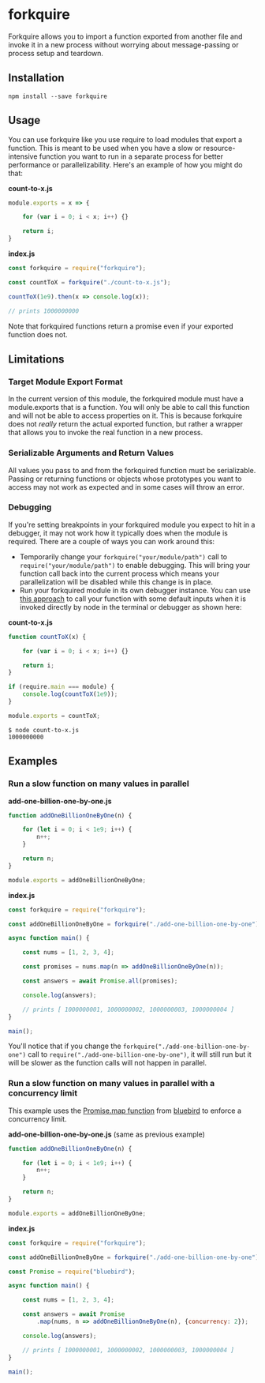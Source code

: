 # forkquire

Forkquire allows you to import a function exported from another file and invoke it in a new process without worrying about message-passing or process setup and teardown.

## Installation

`npm install --save forkquire`

## Usage

You can use forkquire like you use require to load modules that export a function. This is meant to be used when you have a slow or resource-intensive function you want to run in a separate process for better performance or parallelizability. Here's an example of how you might do that:

**count-to-x.js**
```javascript
module.exports = x => {

    for (var i = 0; i < x; i++) {}

    return i;
}
```

**index.js**
```javascript
const forkquire = require("forkquire");

const countToX = forkquire("./count-to-x.js");

countToX(1e9).then(x => console.log(x));

// prints 1000000000

```
Note that forkquired functions return a promise even if your exported function does not.

## Limitations

### Target Module Export Format

In the current version of this module, the forkquired module must have a module.exports that is a function. You will only be able to call this function and will not be able to access properties on it. This is because forkquire does not *really* return the actual exported function, but rather a wrapper that allows you to invoke the real function in a new process.

### Serializable Arguments and Return Values

All values you pass to and from the forkquired function must be serializable. Passing or returning functions or objects whose prototypes you want to access may not work as expected and in some cases will throw an error.

### Debugging

If you're setting breakpoints in your forkquired module you expect to hit in a debugger, it may not work how it typically does when the module is required. There are a couple of ways you can work around this:

* Temporarily change your `forkquire("your/module/path")` call to `require("your/module/path")` to enable debugging. This will bring your function call back into the current process which means your parallelization will be disabled while this change is in place.
* Run your forkquired module in its own debugger instance. You can use [this approach](https://nodejs.org/docs/latest/api/all.html#modules_accessing_the_main_module) to call your function with some default inputs when it is invoked directly by node in the terminal or debugger as shown here:

**count-to-x.js**
```javascript
function countToX(x) {

    for (var i = 0; i < x; i++) {}

    return i;
}

if (require.main === module) {
    console.log(countToX(1e9));
}

module.exports = countToX;
```

```
$ node count-to-x.js
1000000000
```

## Examples

### Run a slow function on many values in parallel

**add-one-billion-one-by-one.js**
```javascript
function addOneBillionOneByOne(n) {

    for (let i = 0; i < 1e9; i++) {
        n++;
    }

    return n;
}

module.exports = addOneBillionOneByOne;

```

**index.js**
```javascript
const forkquire = require("forkquire");

const addOneBillionOneByOne = forkquire("./add-one-billion-one-by-one");

async function main() {

    const nums = [1, 2, 3, 4];

    const promises = nums.map(n => addOneBillionOneByOne(n));

    const answers = await Promise.all(promises);

    console.log(answers);

    // prints [ 1000000001, 1000000002, 1000000003, 1000000004 ]
}

main();
```
You'll notice that if you change the `forkquire("./add-one-billion-one-by-one")` call to `require("./add-one-billion-one-by-one")`, it will still run but it will be slower as the function calls will not happen in parallel.

### Run a slow function on many values in parallel with a concurrency limit

This example uses the [Promise.map function](http://bluebirdjs.com/docs/api/promise.map.html) from [bluebird](https://www.npmjs.com/package/bluebird) to enforce a concurrency limit.

**add-one-billion-one-by-one.js** (same as previous example)
```javascript
function addOneBillionOneByOne(n) {

    for (let i = 0; i < 1e9; i++) {
        n++;
    }

    return n;
}

module.exports = addOneBillionOneByOne;

```

**index.js**
```javascript
const forkquire = require("forkquire");

const addOneBillionOneByOne = forkquire("./add-one-billion-one-by-one");

const Promise = require("bluebird");

async function main() {

    const nums = [1, 2, 3, 4];

    const answers = await Promise
        .map(nums, n => addOneBillionOneByOne(n), {concurrency: 2});

    console.log(answers);

    // prints [ 1000000001, 1000000002, 1000000003, 1000000004 ]
}

main();
```